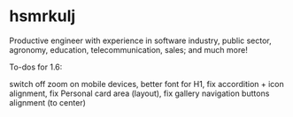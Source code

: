 # hsmrkulj
Productive engineer with experience in software industry, public sector, agronomy, education, telecommunication, sales; and much more!

To-dos for 1.6:

switch off zoom on mobile devices,
better font for H1,
fix accordition + icon alignment,
fix Personal card area (layout),
fix gallery navigation buttons alignment (to center)
